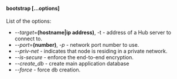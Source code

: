 

#### bootstrap [...options]

List of the options:
  * _--target_=__(hostname|ip address)__, -t - address of a Hub server to connect to.
  * _--port_=__(number)__, _-p_ - network port number to use.
  * _--priv-net_ - indicates that node is residing in a private network.
  * _--is-secure_ - enforce the end-to-end encryption.
  * _--create_db_ - create main application database
  * _--force_ - force db creation.
